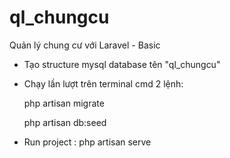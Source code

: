 # ql_chungcu
 Quản lý chung cư với Laravel - Basic

 - Tạo structure mysql database tên "ql_chungcu"
 - Chạy lần lượt trên terminal cmd 2 lệnh: 
 
    php artisan migrate
    
    php artisan db:seed

 - Run project : php artisan serve
